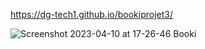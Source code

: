 https://dg-tech1.github.io/bookiprojet3/

![Screenshot 2023-04-10 at 17-26-46 Booki](https://user-images.githubusercontent.com/130319167/230933795-cd698f40-e651-4c5b-b780-f6aedcc6ab11.png)
